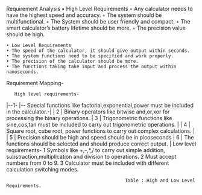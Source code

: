 
Requirement Analysis
    • High Level Requirements
        ◦ Any calculator needs to have the highest speed and accuracy.
        ◦ The system should be multifunctional.
        ◦ The System should be user friendly and compact.
        ◦ The smart calculator’s battery lifetime should be more.
        ◦ The precision value should be high.

    • Low Level Requirements
    • The speed of the calculator, it should give output within seconds.
    • The system functions need to be specified and work properly.
    • The precision of the calculator should be more.
    • The functions taking take input and process the output within nanoseconds.
Requirement Mapping-

       High level requirements-

|--1-     |--            Special functions like factorial,exponential,power must be included in the calculator.-|
|  2     |           Binary operators like bitwise and,or,xor for processing the binary operations.
| 3   |           Trigonometric functions like sine,cos,tan must be included to carry out trigonometric operations.   |
|  4   |        Square root, cube root, power functions to carry out complex calculations.  |
|  5 |          Precision should be high and speed should be in picoseconds
|  6 |            The functions should be selected and should produce correct output. |
Low level requirements-
1           Symbols like +,-,*,/ to carry out simple addition, substraction,multiplication and division to operations.
2           Must accept numbers from 0 to 9.
3           Calculator must be included with different calculation switching modes.

                                                Table : High and Low Level Requirements.


